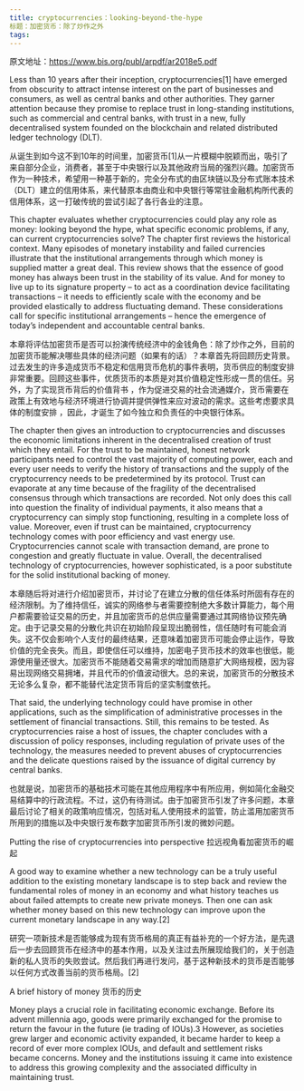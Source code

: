 ```yaml
---
title: cryptocurrencies：looking-beyond-the-hype
标题：加密货币：除了炒作之外
tags:
---
```

原文地址：https://www.bis.org/publ/arpdf/ar2018e5.pdf

Less than 10 years after their inception, cryptocurrencies[1] have emerged from obscurity to attract intense interest on the part of businesses and consumers, as well as central banks and other authorities. They garner attention because they promise to replace trust in long-standing institutions, such as commercial and central banks, with trust in a new, fully decentralised system founded on the blockchain and related distributed ledger technology (DLT). 

从诞生到如今这不到10年的时间里，加密货币[1]从一片模糊中脱颖而出，吸引了来自部分企业，消费者，甚至于中央银行以及其他政府当局的强烈兴趣。加密货币作为一种技术，希望用一种基于新的，完全分布式的由区块链以及分布式账本技术（DLT）建立的信用体系，来代替原本由商业和中央银行等常驻金融机构所代表的信用体系，这一打破传统的尝试引起了各行各业的注意。

This chapter evaluates whether cryptocurrencies could play any role as money: looking beyond the hype, what specific economic problems, if any, can current cryptocurrencies solve? The chapter first reviews the historical context. Many episodes of monetary instability and failed currencies illustrate that the institutional arrangements through which money is supplied matter a great deal. This review shows that the essence of good money has always been trust in the stability of its value. And for money to live up to its signature property – to act as a coordination device facilitating transactions – it needs to efficiently scale with the economy and be provided elastically to address fluctuating demand. These considerations call for specific institutional arrangements – hence the emergence of today’s independent and accountable central banks.

本章将评估加密货币是否可以扮演传统经济中的金钱角色：除了炒作之外，目前的加密货币能解决哪些具体的经济问题（如果有的话）？本章首先将回顾历史背景。过去发生的许多造成货币不稳定和信用货币危机的事件表明，货币供应的制度安排非常重要。回顾这些事件，优质货币的本质是对其价值稳定性形成一贯的信任。另外，为了实现货币背后的价值背书 ，作为促进交易的社会流通媒介，货币需要在政策上有效地与经济环境进行协调并提供弹性来应对波动的需求。这些考虑要求具体的制度安排 ，因此，才诞生了如今独立和负责任的中央银行体系。

The chapter then gives an introduction to cryptocurrencies and discusses the economic limitations inherent in the decentralised creation of trust which they entail. For the trust to be maintained, honest network participants need to control the vast majority of computing power, each and every user needs to verify the history of transactions and the supply of the cryptocurrency needs to be predetermined by its protocol. Trust can evaporate at any time because of the fragility of the decentralised consensus through which transactions are recorded. Not only does this call into question the finality of individual payments, it also means that a cryptocurrency can simply stop functioning, resulting in a complete loss of value. Moreover, even if trust can be maintained, cryptocurrency technology comes with poor efficiency and vast energy use. Cryptocurrencies cannot scale with transaction demand, are prone to congestion and greatly fluctuate in value. Overall, the decentralised technology of cryptocurrencies, however sophisticated, is a poor substitute for the solid institutional backing of money.

本章随后将对进行介绍加密货币，并讨论了在建立分散的信任体系时所固有存在的经济限制。为了维持信任，诚实的网络参与者需要控制绝大多数计算能力，每个用户都需要验证交易的历史，并且加密货币的总供应量需要通过其网络协议预先确定。由于记录交易的分散化共识在初始阶段呈现出脆弱性，信任随时有可能会消失。这不仅会影响个人支付的最终结果，还意味着加密货币可能会停止运作，导致价值的完全丧失。而且，即使信任可以维持，加密电子货币技术的效率也很低，能源使用量还很大。加密货币不能随着交易需求的增加而随意扩大网络规模，因为容易出现网络交易拥堵，并且代币的价值波动很大。总的来说，加密货币的分散技术无论多么复杂，都不能替代法定货币背后的坚实制度依托。

That said, the underlying technology could have promise in other applications, such as the simplification of administrative processes in the settlement of financial transactions. Still, this remains to be tested. As cryptocurrencies raise a host of issues, the chapter concludes with a discussion of policy responses, including regulation of private uses of the technology, the measures needed to prevent abuses of cryptocurrencies and the delicate questions raised by the issuance of digital currency by central banks.

也就是说，加密货币的基础技术可能在其他应用程序中有所应用，例如简化金融交易结算中的行政流程。不过，这仍有待测试。由于加密货币引发了许多问题，本章最后讨论了相关的政策响应情况，包括对私人使用技术的监管，防止滥用加密货币所用到的措施以及中央银行发布数字加密货币所引发的微妙问题。

Putting the rise of cryptocurrencies into perspective
拉远视角看加密货币的崛起

A good way to examine whether a new technology can be a truly useful addition to the existing monetary landscape is to step back and review the fundamental roles of money in an economy and what history teaches us about failed attempts to create new private moneys. Then one can ask whether money based on this new technology can improve upon the current monetary landscape in any way.[2]

研究一项新技术是否能够成为现有货币格局的真正有益补充的一个好方法，是先退后一步去回顾货币在经济中的基本作用，以及关注过去所展现给我们的，关于创造新的私人货币的失败尝试。然后我们再进行发问，基于这种新技术的货币是否能够以任何方式改善当前的货币格局。[2]

A brief history of money
货币的历史

Money plays a crucial role in facilitating economic exchange. Before its advent millennia ago, goods were primarily exchanged for the promise to return the favour in the future (ie trading of IOUs).3 However, as societies grew larger and economic activity expanded, it became harder to keep a record of ever more complex IOUs, and default and settlement risks became concerns. Money and the institutions issuing it came into existence to address this growing complexity and the associated difficulty in maintaining trust. 

